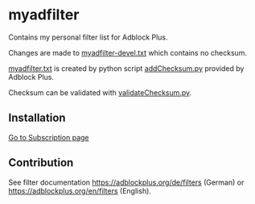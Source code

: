 # myadfilter
Contains my personal filter list for Adblock Plus.

Changes are made to [myadfilter-devel.txt](myadfilter-devel.txt) which contains no checksum.

[myadfilter.txt](myadfilter.txt) is created by python script [addChecksum.py](https://hg.adblockplus.org/adblockplus/file/tip/addChecksum.py) provided by Adblock Plus.

Checksum can be validated with [validateChecksum.py](https://hg.adblockplus.org/adblockplus/file/tip/validateChecksum.py).

Installation
------------
[Go to Subscription page](http://czoller.github.io/myadfilter/subscribe.html) 

Contribution
------------

See filter documentation https://adblockplus.org/de/filters (German) or https://adblockplus.org/en/filters (English).
